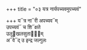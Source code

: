 +++
title = "०३ यत्र नार्यपच्यवमुपच्यवं"

+++
य᳓त्र ना᳓री अपच्यव᳓म्  
उपच्यवं᳓ च शि᳓क्षते  
उलू᳓खलसुताना᳐म्  
अ᳓वे᳓द् उ इन्द्र जल्गुलः